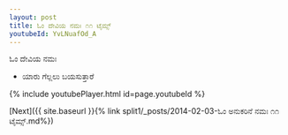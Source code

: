 ```yaml
---
layout: post
title: ಓಂ ದೇವಿಯ ನಮಃ ೧೧ ಟೈಮ್ಸ್
youtubeId: YvLNuafOd_A
---
```

 
 
 ಓಂ ದೇವಿಯ ನಮಃ  
 
 -  ಯಾರು ಗೆಲ್ಲಲು ಬಯಸುತ್ತಾರೆ 
 
  
 
  
 
 
 
 
 
 


{% include youtubePlayer.html id=page.youtubeId %}
 
[Next]({{ site.baseurl }}{% link  split1/_posts/2014-02-03-ಓಂ ಅನುಕರಿನೆ ನಮಃ ೧೧ ಟೈಮ್ಸ್.md%})
 
